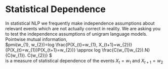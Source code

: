 # Statistical Dependence
In statistical NLP we frequently make independence assumptions about relevant events which are not actually correct in reality. We are asking you to test the independence assumptions of unigram language models.
Pointwise mutual information, \
$pmi(w_{1}, w_{2})=log \frac{P(X_{t}=w_{1}, X_{t+1}=w_{2})} {P(X_{t}=w_{1})P(X_{t+1}=w_{2})} \approx log \frac{C(w_{1}w_{2}).N}{C(w_{1}). C(w_{2})} $ \
is a measure of statistical dependence of the events $X_{t}=w_{1}$ and $X_{t+1}=w_{2}$

